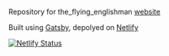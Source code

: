 Repository for the_flying_englishman [website](https://www.the-flying-englishman.com/)

Built using [Gatsby](https://www.gatsbyjs.com/), depolyed on [Netlify](https://www.netlify.com/)

[![Netlify Status](https://api.netlify.com/api/v1/badges/8103849c-4afc-4c2e-b6f1-7b859812230e/deploy-status)](https://app.netlify.com/sites/theflyingenglishman/deploys)
